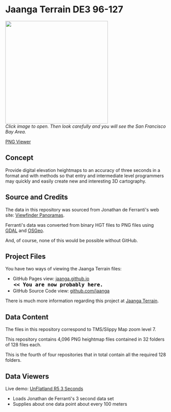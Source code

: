 Jaanga Terrain DE3 96-127
=========================

[<img src=https://raw2.github.com/jaanga/terrain-de3-0-31/ghpages/20/49.png width=320 />](https://raw2.github.com/jaanga/terrain-de3-0-31/ghpages/20/49.png)  
*Click image to open. Then look carefully and you will see the San Francisco Bay Area.*

[PNG Viewer]( http://jaanga.github.io/terrain-de3-96-127/png-viewer.html )

## Concept

Provide digital elevation heightmaps to an accuracy of three seconds in a format and with methods 
so that entry and intermediate level programmers may quickly and easily create new and interesting 3D cartography.

## Source and Credits

The data in this repository was sourced from Jonathan de Ferranti's web site: [Viewfinder Panoramas]( http://www.viewfinderpanoramas.org/dem3.html ).

Ferranti's data was converted from binary HGT files to PNG files using [GDAL]( http://www.gdal.org/ ) and [OSGeo]( http://www.osgeo.org/ ).

And, of course, none of this would be possible without GitHub.


## Project Files

You have two ways of viewing the Jaanga Terrain files:

* GitHub Pages view: [jaanga.github.io]( http://jaanga.github.io/terrain-de3-96-127/ "view the files as apps." ) <input value="<< You are now probably here." size=28 style="font:bold 12pt monospace;border-width:0;" >  
* GitHub Source Code view: [github.com/jaanga]( https://github.com/jaanga/terrain-de3-96-127/ "View the files as source code." ) <scan style=display:none ><< You are now probably here.</scan>

There is much more information regarding this project at [Jaanga Terrain]( http://jaanga.github.io/terrain/ ).

## Data Content

The files in this repository correspond to TMS/Slippy Map zoom level 7.

This repository contains 4,096 PNG heightmap files contained in 32 folders of 128 files each.

This is the fourth of four repositories that in total contain all the required 128 folders.


## Data Viewers

Live demo: [UnFlatland R5 3 Seconds]( http://jaanga.github.io/terrain-viewer/un-flatland/r5/un-flatland-r5.html )

* Loads Jonathan de Ferranti's 3 second data set
* Supplies about one data point about every 100 meters

